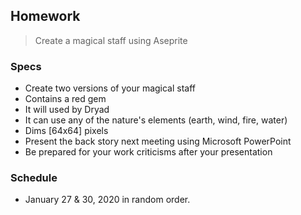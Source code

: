## Homework

> Create a magical staff using Aseprite

### Specs
* Create two versions of your magical staff
* Contains a red gem
* It will used by Dryad
* It can use any of the nature's elements (earth, wind, fire, water)
* Dims [64x64] pixels
* Present the back story next meeting using Microsoft PowerPoint
* Be prepared for your work criticisms after your presentation

### Schedule
* January 27 & 30, 2020 in random order.
